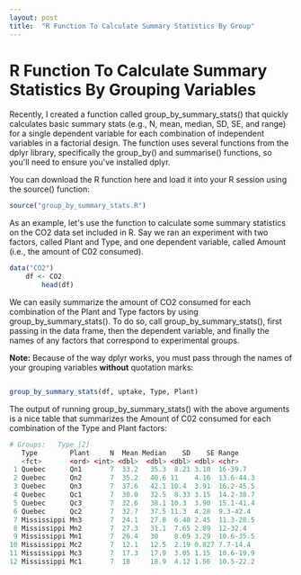 ```yaml
---
layout: post
title:  "R Function To Calculate Summary Statistics By Group"
---
```


# R Function To Calculate Summary Statistics By Grouping Variables

Recently, I created a function called group_by_summary_stats() that quickly calculates basic summary stats  (e.g., N, mean, median, SD, SE, and range) for a single dependent variable for each combination of independent variables in a factorial design. The function uses several functions from the dplyr library, specifically the group_by() and summarise() functions, so you'll need to ensure you've installed dplyr.

You can download the R function here <a href="/r/group_by_summary_stats.R" target="_blank"><i class="fa fa-file-text fa-md"></i></a> and load it into your R session using the source() function:

```r
source("group_by_summary_stats.R")
```

As an example, let's use the function to calculate some summary statistics on the CO2 data set included in R. Say we ran an experiment with two factors, called Plant and Type, and one dependent variable, called Amount (i.e., the amount of C02 consumed). 

```r
data("CO2")
	df <- CO2
		head(df)
```

We can easily summarize the amount of CO2 consumed for each combination of the Plant and Type factors by using group_by_summary_stats(). To do so, call group_by_summary_stats(), first passing in the data frame, then the dependent variable, and finally the names of any factors that correspond to experimental groups.

**Note:** Because of the way dplyr works, you must pass through the names of your grouping variables **without** quotation marks:

```r

group_by_summary_stats(df, uptake, Type, Plant)

```

The output of running group_by_summary_stats() with the above arguments is a nice table that summarizes the Amount of C02 consumed for each combination of the Type and Plant factors: 

```r
# Groups:   Type [2]
   Type        Plant     N  Mean Median    SD    SE Range    
   <fct>       <ord> <int> <dbl>  <dbl> <dbl> <dbl> <chr>    
 1 Quebec      Qn1       7  33.2   35.3  8.21 3.10  16-39.7  
 2 Quebec      Qn2       7  35.2   40.6 11    4.16  13.6-44.3
 3 Quebec      Qn3       7  37.6   42.1 10.4  3.91  16.2-45.5
 4 Quebec      Qc1       7  30.0   32.5  8.33 3.15  14.2-38.7
 5 Quebec      Qc3       7  32.6   38.1 10.3  3.90  15.1-41.4
 6 Quebec      Qc2       7  32.7   37.5 11.3  4.28  9.3-42.4 
 7 Mississippi Mn3       7  24.1   27.8  6.48 2.45  11.3-28.5
 8 Mississippi Mn2       7  27.3   31.1  7.65 2.89  12-32.4  
 9 Mississippi Mn1       7  26.4   30    8.69 3.29  10.6-35.5
10 Mississippi Mc2       7  12.1   12.5  2.19 0.827 7.7-14.4 
11 Mississippi Mc3       7  17.3   17.9  3.05 1.15  10.6-19.9
12 Mississippi Mc1       7  18     18.9  4.12 1.56  10.5-22.2

```